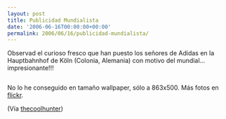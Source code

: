 ```yaml
---
layout: post
title: Publicidad Mundialista
date: '2006-06-16T00:00:00+00:00'
permalink: 2006/06/16/publicidad-mundialista/
---
```

Observad el curioso fresco que han puesto los señores de Adidas en la Hauptbahnhof de Köln (Colonia, Alemania) con motivo del mundial... impresionante!!!

<img style="display:block; margin:0px auto 10px; text-align:center;cursor:pointer; cursor:hand;" src="http://photos1.blogger.com/blogger/6639/1972/1600/adidas-kol-01.jpg" border="0" alt="" />

No lo he conseguido en tamaño wallpaper, sólo a 863x500. Más fotos en <a href="http://www.flickr.com/search/?w=all&q=Adidas+K%C3%B6ln+Hauptbahnhof&m=text">flickr</a>.

(Vía <a href="http://www.thecoolhunter.net/ads/ADIDAS-FRESCO/">thecoolhunter</a>)

